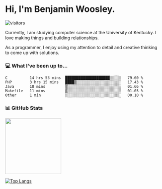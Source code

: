 # Hi, I'm **Benjamin Woosley**. 
![visitors](https://visitor-badge.glitch.me/badge?page_id=bdw271.bdw271)

Currently, I am studying computer science at the University of Kentucky. I love making things and building relationships.

As a programmer, I enjoy using my attention to detail and creative thinking to come up with solutions.

### 💻 What I've been up to...
<!--START_SECTION:waka-->
```text
C          14 hrs 53 mins  ████████████████████░░░░░   79.60 % 
PHP        3 hrs 15 mins   ████▒░░░░░░░░░░░░░░░░░░░░   17.43 % 
Java       18 mins         ▒░░░░░░░░░░░░░░░░░░░░░░░░   01.66 % 
Makefile   11 mins         ▒░░░░░░░░░░░░░░░░░░░░░░░░   01.03 % 
Other      1 min           ░░░░░░░░░░░░░░░░░░░░░░░░░   00.10 % 
```
<!--END_SECTION:waka-->

### 📊 GitHub Stats

<img height="180em" src="https://github-readme-stats.vercel.app/api?username=bdw271&show_icons=true&hide_border=true&&count_private=true&include_all_commits=true" />

[![Top Langs](https://github-readme-stats.vercel.app/api/top-langs/?username=bdw271)](https://github.com/anuraghazra/github-readme-stats)

